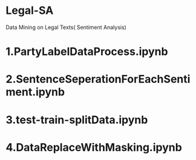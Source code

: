 # Legal-SA
Data Mining on Legal Texts( Sentiment Analysis)
# 1.PartyLabelDataProcess.ipynb
# 2.SentenceSeperationForEachSentiment.ipynb
# 3.test-train-splitData.ipynb
# 4.DataReplaceWithMasking.ipynb
